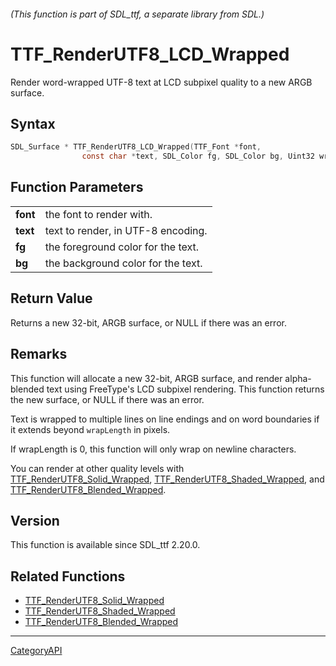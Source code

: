###### (This function is part of SDL_ttf, a separate library from SDL.)
# TTF_RenderUTF8_LCD_Wrapped

Render word-wrapped UTF-8 text at LCD subpixel quality to a new ARGB surface.

## Syntax

```c
SDL_Surface * TTF_RenderUTF8_LCD_Wrapped(TTF_Font *font,
                const char *text, SDL_Color fg, SDL_Color bg, Uint32 wrapLength);

```

## Function Parameters

|              |                                    |
| ------------ | ---------------------------------- |
| **font**     | the font to render with.           |
| **text**     | text to render, in UTF-8 encoding. |
| **fg**       | the foreground color for the text. |
| **bg**       | the background color for the text. |

## Return Value

Returns a new 32-bit, ARGB surface, or NULL if there was an error.

## Remarks

This function will allocate a new 32-bit, ARGB surface, and render
alpha-blended text using FreeType's LCD subpixel rendering. This function
returns the new surface, or NULL if there was an error.

Text is wrapped to multiple lines on line endings and on word boundaries if
it extends beyond `wrapLength` in pixels.

If wrapLength is 0, this function will only wrap on newline characters.

You can render at other quality levels with
[TTF_RenderUTF8_Solid_Wrapped](TTF_RenderUTF8_Solid_Wrapped),
[TTF_RenderUTF8_Shaded_Wrapped](TTF_RenderUTF8_Shaded_Wrapped), and
[TTF_RenderUTF8_Blended_Wrapped](TTF_RenderUTF8_Blended_Wrapped).

## Version

This function is available since SDL_ttf 2.20.0.

## Related Functions

* [TTF_RenderUTF8_Solid_Wrapped](TTF_RenderUTF8_Solid_Wrapped)
* [TTF_RenderUTF8_Shaded_Wrapped](TTF_RenderUTF8_Shaded_Wrapped)
* [TTF_RenderUTF8_Blended_Wrapped](TTF_RenderUTF8_Blended_Wrapped)

----
[CategoryAPI](CategoryAPI)

